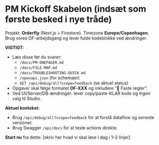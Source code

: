 # PM Kickoff Skabelon (indsæt som første besked i nye tråde)

Projekt: **Orderfly** (Next.js + Firestore). Timezone **Europe/Copenhagen**.
Brug vores OF-arbejdsgang og lever fulde kodeblokke ved ændringer.

**VIGTIGT:**
- Læs disse før du svarer:  
  - `/docs/PM-ONEPAGER.md`  
  - `/docs/FILE-MAP.md`  
  - `/docs/TROUBLESHOOTING-QUICK.md`  
  - `/openapi.json` (for schemaer)  
  - `GET /api/debug/all?scope=feedback` (se aktuel status)
- Opgaver skal følge formatet **OF-XXX** og inkludere “📏 Faste regler”.
- Ved UI/Server/DB-ændringer: lever copy/paste-KLAR kode og *ingen* valg til Studio.

**Aktuel kontekst:**  
- Brug `/api/debug/all?scope=feedback` for at forstå dataflow og seneste versioner.  
- Brug Swagger `/api/docs` for at teste actions direkte.

**Start nu** fra dette: [skriv her hvad vi skal løse i dag i 1–2 linjer]